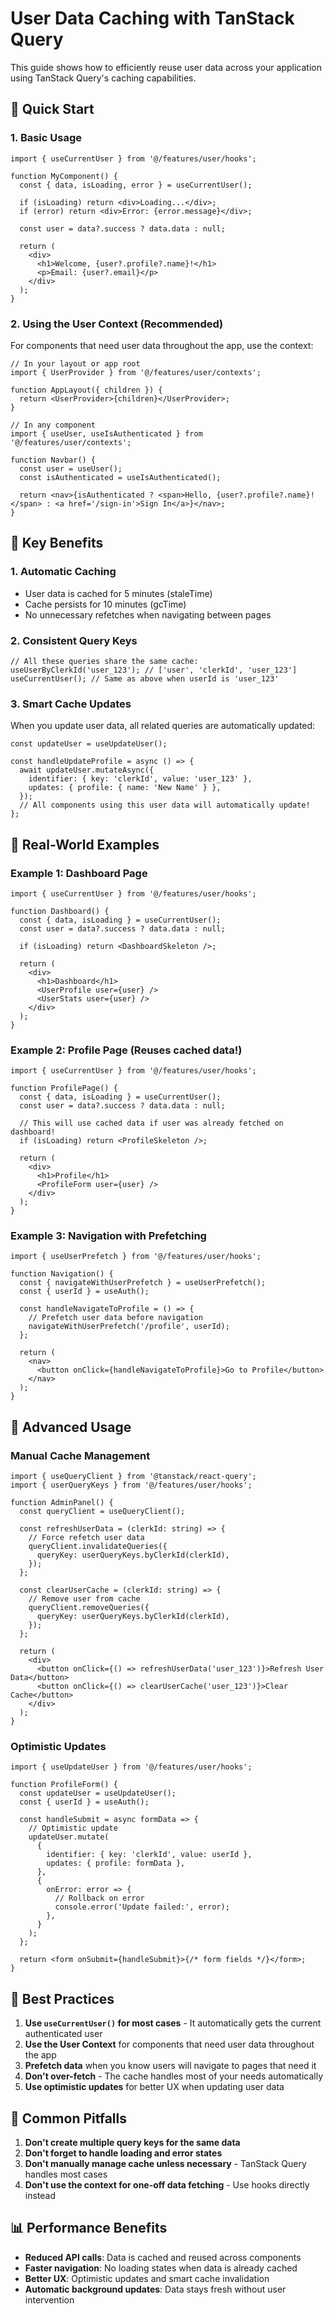 # User Data Caching with TanStack Query

This guide shows how to efficiently reuse user data across your application using TanStack Query's caching capabilities.

## 🚀 Quick Start

### 1. Basic Usage

```tsx
import { useCurrentUser } from '@/features/user/hooks';

function MyComponent() {
  const { data, isLoading, error } = useCurrentUser();

  if (isLoading) return <div>Loading...</div>;
  if (error) return <div>Error: {error.message}</div>;

  const user = data?.success ? data.data : null;

  return (
    <div>
      <h1>Welcome, {user?.profile?.name}!</h1>
      <p>Email: {user?.email}</p>
    </div>
  );
}
```

### 2. Using the User Context (Recommended)

For components that need user data throughout the app, use the context:

```tsx
// In your layout or app root
import { UserProvider } from '@/features/user/contexts';

function AppLayout({ children }) {
  return <UserProvider>{children}</UserProvider>;
}

// In any component
import { useUser, useIsAuthenticated } from '@/features/user/contexts';

function Navbar() {
  const user = useUser();
  const isAuthenticated = useIsAuthenticated();

  return <nav>{isAuthenticated ? <span>Hello, {user?.profile?.name}!</span> : <a href='/sign-in'>Sign In</a>}</nav>;
}
```

## 🎯 Key Benefits

### 1. **Automatic Caching**

- User data is cached for 5 minutes (staleTime)
- Cache persists for 10 minutes (gcTime)
- No unnecessary refetches when navigating between pages

### 2. **Consistent Query Keys**

```tsx
// All these queries share the same cache:
useUserByClerkId('user_123'); // ['user', 'clerkId', 'user_123']
useCurrentUser(); // Same as above when userId is 'user_123'
```

### 3. **Smart Cache Updates**

When you update user data, all related queries are automatically updated:

```tsx
const updateUser = useUpdateUser();

const handleUpdateProfile = async () => {
  await updateUser.mutateAsync({
    identifier: { key: 'clerkId', value: 'user_123' },
    updates: { profile: { name: 'New Name' } },
  });
  // All components using this user data will automatically update!
};
```

## 📱 Real-World Examples

### Example 1: Dashboard Page

```tsx
import { useCurrentUser } from '@/features/user/hooks';

function Dashboard() {
  const { data, isLoading } = useCurrentUser();
  const user = data?.success ? data.data : null;

  if (isLoading) return <DashboardSkeleton />;

  return (
    <div>
      <h1>Dashboard</h1>
      <UserProfile user={user} />
      <UserStats user={user} />
    </div>
  );
}
```

### Example 2: Profile Page (Reuses cached data!)

```tsx
import { useCurrentUser } from '@/features/user/hooks';

function ProfilePage() {
  const { data, isLoading } = useCurrentUser();
  const user = data?.success ? data.data : null;

  // This will use cached data if user was already fetched on dashboard!
  if (isLoading) return <ProfileSkeleton />;

  return (
    <div>
      <h1>Profile</h1>
      <ProfileForm user={user} />
    </div>
  );
}
```

### Example 3: Navigation with Prefetching

```tsx
import { useUserPrefetch } from '@/features/user/hooks';

function Navigation() {
  const { navigateWithUserPrefetch } = useUserPrefetch();
  const { userId } = useAuth();

  const handleNavigateToProfile = () => {
    // Prefetch user data before navigation
    navigateWithUserPrefetch('/profile', userId);
  };

  return (
    <nav>
      <button onClick={handleNavigateToProfile}>Go to Profile</button>
    </nav>
  );
}
```

## 🔧 Advanced Usage

### Manual Cache Management

```tsx
import { useQueryClient } from '@tanstack/react-query';
import { userQueryKeys } from '@/features/user/hooks';

function AdminPanel() {
  const queryClient = useQueryClient();

  const refreshUserData = (clerkId: string) => {
    // Force refetch user data
    queryClient.invalidateQueries({
      queryKey: userQueryKeys.byClerkId(clerkId),
    });
  };

  const clearUserCache = (clerkId: string) => {
    // Remove user from cache
    queryClient.removeQueries({
      queryKey: userQueryKeys.byClerkId(clerkId),
    });
  };

  return (
    <div>
      <button onClick={() => refreshUserData('user_123')}>Refresh User Data</button>
      <button onClick={() => clearUserCache('user_123')}>Clear Cache</button>
    </div>
  );
}
```

### Optimistic Updates

```tsx
import { useUpdateUser } from '@/features/user/hooks';

function ProfileForm() {
  const updateUser = useUpdateUser();
  const { userId } = useAuth();

  const handleSubmit = async formData => {
    // Optimistic update
    updateUser.mutate(
      {
        identifier: { key: 'clerkId', value: userId },
        updates: { profile: formData },
      },
      {
        onError: error => {
          // Rollback on error
          console.error('Update failed:', error);
        },
      }
    );
  };

  return <form onSubmit={handleSubmit}>{/* form fields */}</form>;
}
```

## 🎨 Best Practices

1. **Use `useCurrentUser()` for most cases** - It automatically gets the current authenticated user
2. **Use the User Context** for components that need user data throughout the app
3. **Prefetch data** when you know users will navigate to pages that need it
4. **Don't over-fetch** - The cache handles most of your needs automatically
5. **Use optimistic updates** for better UX when updating user data

## 🚨 Common Pitfalls

1. **Don't create multiple query keys for the same data**
2. **Don't forget to handle loading and error states**
3. **Don't manually manage cache unless necessary** - TanStack Query handles most cases
4. **Don't use the context for one-off data fetching** - Use hooks directly instead

## 📊 Performance Benefits

- **Reduced API calls**: Data is cached and reused across components
- **Faster navigation**: No loading states when data is already cached
- **Better UX**: Optimistic updates and smart cache invalidation
- **Automatic background updates**: Data stays fresh without user intervention
